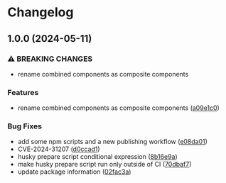 # Changelog

## 1.0.0 (2024-05-11)


### ⚠ BREAKING CHANGES

* rename combined components as composite components

### Features

* rename combined components as composite components ([a09e1c0](https://github.com/jariikonen/mui-country-code-selector/commit/a09e1c078e7623c9e3b1115b0e82fd08db41486f))


### Bug Fixes

* add some npm scripts and a new publishing workflow ([e08da01](https://github.com/jariikonen/mui-country-code-selector/commit/e08da0133bb74bee7e82f824db8a1a462cb44519))
* CVE-2024-31207 ([d0ccad1](https://github.com/jariikonen/mui-country-code-selector/commit/d0ccad143755e2d239a814f4e062da53b2e4c9ab))
* husky prepare script conditional expression ([8b16e9a](https://github.com/jariikonen/mui-country-code-selector/commit/8b16e9adc9f7bc87bd664776928d3d940c1a9c93))
* make husky prepare script run only outside of CI ([70dbaf7](https://github.com/jariikonen/mui-country-code-selector/commit/70dbaf7684ff81a8cbd85387ca1868e817ff6dcd))
* update package information ([02fac3a](https://github.com/jariikonen/mui-country-code-selector/commit/02fac3aee0e74271f8f2c8a20191e51395730cb4))
